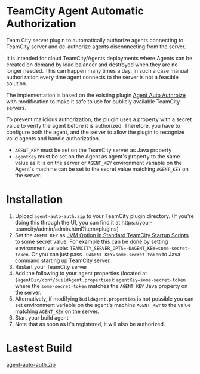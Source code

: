 # TeamCity Agent Automatic Authorization

Team City server plugin to automatically authorize agents connecting to TeamCity server and de-authorize 
agents disconnecting from the server. 

It is intended for cloud TeamCity/Agents deployments where Agents can be created
on demand by load balancer and destroyed when they are no longer needed. This can happen many times a day. In such
a case manual authorization every time agent connects to the server is not a feasible solution.

The implementation is based on the existing plugin 
[Agent Auto Authroize](https://plugins.jetbrains.com/plugin/9303-agent-auto-authroize) with modification to make it
safe to use for publicly available TeamCity servers.

To prevent malicious  authorization, the plugin uses a property with a secret value to verify the agent 
before it is authorized. Therefore, you have to configure both the agent, and the server to allow the plugin to
recognize valid agents and handle authorization.

* `AGENT_KEY` must be set on the TeamCity server as Java property
* `agentKey` must be set on the Agent as agent's property to the same value as it is on the server or `AGENT_KEY` 
environment variable on the Agent's machine can be set to the secret value matching `AGENT_KEY` on the server. 

# Installation

1. Upload `agent-auto-auth.zip` to your TeamCity plugin directory. (If you're doing this through the UI, you can 
find it at https://your-teamcity/admin/admin.html?item=plugins)
2. Set the `AGENT_KEY` as 
[JVM Option in Standard TeamCity Startup Scripts﻿](https://www.jetbrains.com/help/teamcity/configuring-teamcity-server-startup-properties.html#Standard+TeamCity+Startup+Scripts) 
to some secret value. For example this can be done by setting environment variable: `TEAMCITY_SERVER_OPTS=-DAGENT_KEY=some-secret-token`.
Or you can just pass `-DAGENT_KEY=some-secret-token` to Java command starting up TeamCity server.
3. Restart your TeamCity server 
4. Add the following to your agent properties (located at `$agentDir/conf/buildAgent.properties`): 
`agentKey=some-secret-token` where the `some-secret-token` matches the `AGENT_KEY` Java property on the server.
5. Alternatively, if modifying `buildAgent.properties` is not possible you can set environment variable on the agent's
machine `AGENT_KEY` to the value matching `AGENT_KEY` on the server.
5. Start your build agent
6. Note that as soon as it's registered, it will also be authorized.

# Lastest Build

[agent-auto-auth.zip](https://github.com/tigase/tc-agent-auto-auth/raw/master/target/agent-auto-auth.zip)